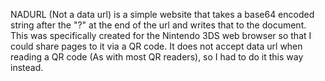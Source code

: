 NADURL (Not a data url) is a simple website that takes a base64 encoded string after the "?" at the end of the url and writes that to the document. This was specifically created for the Nintendo 3DS web browser so that I could share pages to it via a QR code. It does not accept data url when reading a QR code (As with most QR readers), so I had to do it this way instead.
